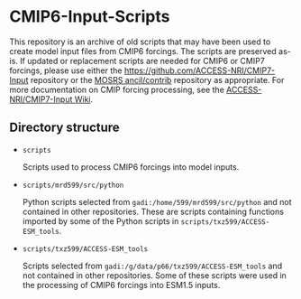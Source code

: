 # CMIP6-Input-Scripts

This repository is an archive of old scripts that may have been used to create model input files from CMIP6 forcings. The scripts are preserved as-is. If updated or replacement scripts are needed for CMIP6 or CMIP7 forcings, please use either the https://github.com/ACCESS-NRI/CMIP7-Input repository or the [MOSRS ancil/contrib](https://code.metoffice.gov.uk/doc/ancil/ants/latest/contributing.html#contribute-code) repository as appropriate. For more documentation on CMIP forcing processing, see the [ACCESS-NRI/CMIP7-Input Wiki](https://github.com/ACCESS-NRI/CMIP7-Input/wiki).

## Directory structure

* `scripts`

  Scripts used to process CMIP6 forcings into model inputs.

* `scripts/mrd599/src/python`

  Python scripts selected from `gadi:/home/599/mrd599/src/python` and not contained in other repositories. These are scripts containing functions imported by some of the Python scripts in `scripts/txz599/ACCESS-ESM_tools`.

* `scripts/txz599/ACCESS-ESM_tools`

  Scripts selected from `gadi:/g/data/p66/txz599/ACCESS-ESM_tools` and not contained in other repositories. Some of these scripts were used in the processing of CMIP6 forcings into ESM1.5 inputs.

